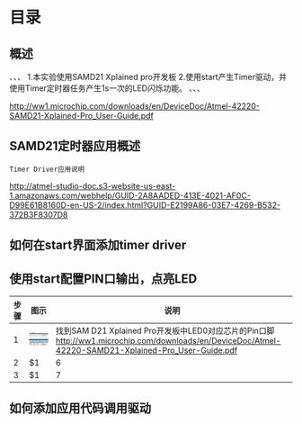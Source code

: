 # 目录
## 概述
、、、
1.本实验使用SAMD21 Xplained pro开发板
2.使用start产生Timer驱动，并使用Timer定时器任务产生1s一次的LED闪烁功能。
、、、

http://ww1.microchip.com/downloads/en/DeviceDoc/Atmel-42220-SAMD21-Xplained-Pro_User-Guide.pdf


## SAMD21定时器应用概述
    Timer Driver应用说明
http://atmel-studio-doc.s3-website-us-east-1.amazonaws.com/webhelp/GUID-2A8AADED-413E-4021-AF0C-D99E61B8160D-en-US-2/index.html?GUID-E2199A86-03E7-4269-B532-372B3F8307D8
## 如何在start界面添加timer driver

## 使用start配置PIN口输出，点亮LED
 | 步骤 | 图示 | 说明 |
 | - | ---- | --- | 
 | 1 | ![images](https://github.com/yuchengstudio/SAMD21/blob/master/picture/SAMD21_Timer_001.jpg) | 找到SAM D21 Xplained Pro开发板中LED0对应芯片的Pin口脚 http://ww1.microchip.com/downloads/en/DeviceDoc/Atmel-42220-SAMD21-Xplained-Pro_User-Guide.pdf| 
 | 2 | $1 | 6 | 
 | 3 | $1 | 7 |


## 如何添加应用代码调用驱动
